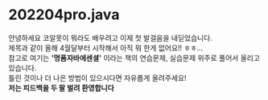 # 202204pro.java
안녕하세요 코알못이 뭐라도 배우려고 이제 첫 발걸음을 내딛었습니다.
</br> 제목과 같이 올해 4월달부터 시작해서 아직 뭐 한게 없어요!! ㅎㅎ...
</br> 참고로 여기는 __'명품자바에센셜'__ 이라는 책의 연습문제, 실습문제 위주로 풀어서 올리고 있습니다.
</br> 틀린 것이나 더 나은 방법이 있으시다면 자유롭게 올려주세요! 
</br> __저는 피드백을 두 팔 벌려 환영합니다__
